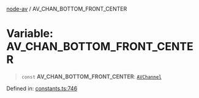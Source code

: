 [node-av](../globals.md) / AV\_CHAN\_BOTTOM\_FRONT\_CENTER

# Variable: AV\_CHAN\_BOTTOM\_FRONT\_CENTER

> `const` **AV\_CHAN\_BOTTOM\_FRONT\_CENTER**: [`AVChannel`](../type-aliases/AVChannel.md)

Defined in: [constants.ts:746](https://github.com/seydx/av/blob/f8631fc881b394300b1479f511d55cf1c370a87f/src/constants/constants.ts#L746)
